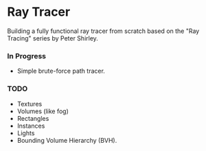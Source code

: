 # Ray Tracer

Building a fully functional ray tracer from scratch based on the "Ray Tracing" series by Peter Shirley.

### In Progress

- Simple brute-force path tracer. 

### TODO

- Textures
- Volumes (like fog)
- Rectangles
- Instances
- Lights
- Bounding Volume Hierarchy (BVH).